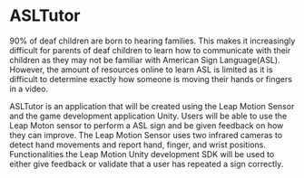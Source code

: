 # ASLTutor

90% of deaf children are born to hearing families. This makes it increasingly difficult for parents of deaf children to learn how to communicate with their children as they may not be familiar with American Sign Language(ASL). However, the amount of resources online to learn ASL is limited as it is difficult to determine exactly how someone is moving their hands or fingers in a video. 

ASLTutor is an application that will be created using the Leap Motion Sensor and the game development application Unity. Users will be able to use the Leap Moton sensor to perform a ASL sign and be given feedback on how they can improve. The Leap Motion Sensor uses two infrared cameras to detect hand movements and report hand, finger, and wrist positions. Functionalities the Leap Motion Unity development SDK will be used to either give feedback or validate that a user has repeated a sign correctly.




